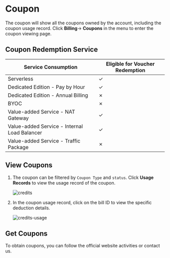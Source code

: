 # Coupon

The coupon will show all the coupons owned by the account, including the coupon usage record. Click **Billing**-> **Coupons** in the menu to enter the coupon viewing page.

## Coupon Redemption Service

| **Service Consumption**                      | **Eligible for Voucher Redemption** |
| -------------------------------------------- | ----------------------------------- |
| Serverless                                   | ✓                                   |
| Dedicated Edition - Pay by Hour              | ✓                                   |
| Dedicated Edition - Annual Billing           | ✗                                   |
| BYOC                                         | ✗                                   |
| Value-added Service - NAT Gateway            | ✓                                   |
| Value-added Service - Internal Load Balancer | ✓                                   |
| Value-added Service - Traffic Package        | ✗                                   |

## View Coupons

1. The coupon can be filtered by `Coupon Type` and `status`. Click **Usage Records** to view the usage record of the coupon.

   ![credits](./_assets/credits.png)

2. In the coupon usage record, click on the bill ID to view the specific deduction details.

   ![credits-usage](./_assets/credits-usage.png)


## Get Coupons

To obtain coupons, you can follow the official website activities or contact us.

